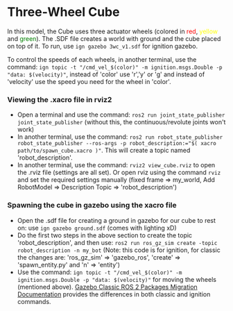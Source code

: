 # Three-Wheel Cube
In this model, the Cube uses three actuator wheels (colored in <span style="color: red;">red</span>, <span style="color: yellow;">yellow</span> and <span style="color: green;">green</span>). The .SDF file creates a world with ground and the cube placed on top of it. To run, use ``ign gazebo 3wc_v1.sdf`` for ignition gazebo.

To control the speeds of each wheels, in another terminal, use the command: ``ign topic -t "/cmd_vel_$(color)" -m ignition.msgs.Double -p "data: $(velocity)"``, instead of 'color' use 'r','y' or 'g' and instead of 'velocity' use the speed you need for the wheel in 'color'.

### Viewing the .xacro file in rviz2
* Open a terminal and use the command: ``ros2 run joint_state_publisher joint_state_publisher`` (without this, the continuous/revolute joints won't work)
* In another terminal, use the command: ``ros2 run robot_state_publisher robot_state_publisher --ros-args -p robot_description:="$( xacro path/to/spawn_cube.xacro )"``. This will create a topic named 'robot_description'.
* In another terminal, use the command: ``rviz2 view_cube.rviz`` to open the .rviz file (settings are all set). Or open rviz using the command ``rviz`` and set the required settings manually (fixed frame => my_world, Add RobotModel => Description Topic => 'robot_description')

### Spawning the cube in gazebo using the xacro file
* Open the .sdf file for creating a ground in gazebo for our cube to rest on: use ``ign gazebo ground.sdf`` (comes with lighting xD)
* Do the first two steps in the above section to create the topic 'robot_description', and then use: ``ros2 run ros_gz_sim create -topic robot_description -n my_bot`` (Note: this code is for ignition, for classic the changes are: 'ros_gz_sim' => 'gazebo_ros', 'create' => 'spawn_entity.py' and 'n' => 'entity')
* Use the command: ``ign topic -t "/cmd_vel_$(color)" -m ignition.msgs.Double -p "data: $(velocity)"`` for moving the wheels (mentioned above).
[Gazebo Classic ROS 2 Packages Migration Documentation](https://gazebosim.org/docs/fortress/migrating_gazebo_classic_ros2_packages) provides the differences in both classic and ignition commands.
